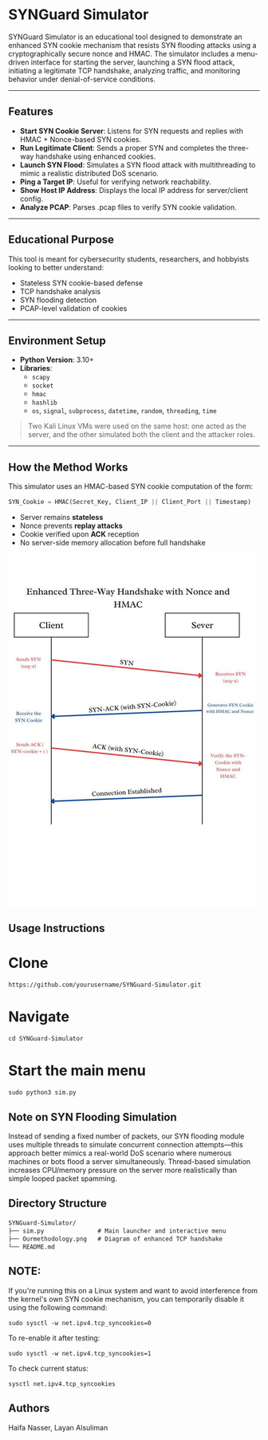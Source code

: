 # SYNGuard Simulator

SYNGuard Simulator is an educational tool designed to demonstrate an enhanced SYN cookie mechanism that resists SYN flooding attacks using a cryptographically secure nonce and HMAC. The simulator includes a menu-driven interface for starting the server, launching a SYN flood attack, initiating a legitimate TCP handshake, analyzing traffic, and monitoring behavior under denial-of-service conditions.

---

##  Features

- **Start SYN Cookie Server**: Listens for SYN requests and replies with HMAC + Nonce-based SYN cookies.
- **Run Legitimate Client**: Sends a proper SYN and completes the three-way handshake using enhanced cookies.
- **Launch SYN Flood**: Simulates a SYN flood attack with multithreading to mimic a realistic distributed DoS scenario.
- **Ping a Target IP**: Useful for verifying network reachability.
- **Show Host IP Address**: Displays the local IP address for server/client config.
- **Analyze PCAP**: Parses .pcap files to verify SYN cookie validation.

---

##  Educational Purpose

This tool is meant for cybersecurity students, researchers, and hobbyists looking to better understand:

- Stateless SYN cookie-based defense
- TCP handshake analysis
- SYN flooding detection
- PCAP-level validation of cookies

---

##  Environment Setup

- **Python Version**: 3.10+
- **Libraries**:
  - `scapy`
  - `socket`
  - `hmac`
  - `hashlib`
  - `os`, `signal`, `subprocess`, `datetime`, `random`, `threading`, `time`

> Two Kali Linux VMs were used on the same host: one acted as the server, and the other simulated both the client and the attacker roles.

---

##  How the Method Works

This simulator uses an HMAC-based SYN cookie computation of the form:

```python
SYN_Cookie = HMAC(Secret_Key, Client_IP || Client_Port || Timestamp)
```
- Server remains **stateless**
- Nonce prevents **replay attacks**
- Cookie verified upon **ACK** reception
- No server-side memory allocation before full handshake

![Enhanced Three-Way Handshake](syn_img.jpg)


##  Usage Instructions

# Clone 
```
https://github.com/yourusername/SYNGuard-Simulator.git
```
# Navigate
```
cd SYNGuard-Simulator
```
# Start the main menu
```
sudo python3 sim.py
```
##  Note on SYN Flooding Simulation
Instead of sending a fixed number of packets, our SYN flooding module uses multiple threads to simulate concurrent connection attempts—this approach better mimics a real-world DoS scenario where numerous machines or bots flood a server simultaneously. Thread-based simulation increases CPU/memory pressure on the server more realistically than simple looped packet spamming.

##  Directory Structure
```
SYNGuard-Simulator/
├── sim.py               # Main launcher and interactive menu
├── Ourmethodology.png   # Diagram of enhanced TCP handshake
└── README.md
```

##  NOTE:
If you're running this on a Linux system and want to avoid interference from the kernel's own SYN cookie mechanism, you can temporarily disable it using the following command:
```
sudo sysctl -w net.ipv4.tcp_syncookies=0
```
To re-enable it after testing:
```
sudo sysctl -w net.ipv4.tcp_syncookies=1
```
To check current status:
```
sysctl net.ipv4.tcp_syncookies
```
##  Authors
Haifa Nasser, Layan Alsuliman
